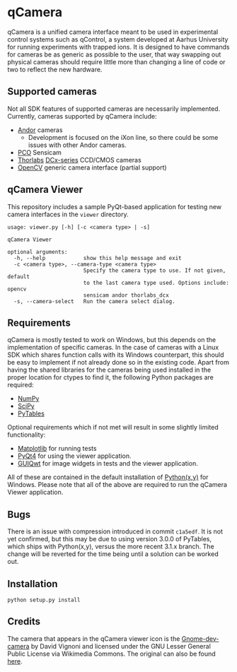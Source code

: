 qCamera
=======

qCamera is a unified camera interface meant to be used in experimental
control systems such as qControl, a system developed at Aarhus
University for running experiments with trapped ions. It is designed
to have commands for cameras be as generic as possible to the user,
that way swapping out physical cameras should require little more than
changing a line of code or two to reflect the new hardware.

Supported cameras
-----------------

Not all SDK features of supported cameras are necessarily
implemented. Currently, cameras supported by qCamera include:

* [Andor](http://www.andor.com/) cameras
  * Development is focused on the iXon line, so there could be some
    issues with other Andor cameras.
* [PCO](http://www.pco.de/) Sensicam
* [Thorlabs](http://www.thorlabs.de)
  [DCx-series](http://www.thorlabs.de/software_pages/ViewSoftwarePage.cfm?Code=DCx)
  CCD/CMOS cameras
* [OpenCV](http://opencv.org/) generic camera interface (partial
  support)
  
qCamera Viewer
--------------

This repository includes a sample PyQt-based application for testing
new camera interfaces in the `viewer` directory. 

```
usage: viewer.py [-h] [-c <camera type> | -s]

qCamera Viewer

optional arguments:
  -h, --help            show this help message and exit
  -c <camera type>, --camera-type <camera type>
                        Specify the camera type to use. If not given, default
                        to the last camera type used. Options include: opencv
                        sensicam andor thorlabs_dcx
  -s, --camera-select   Run the camera select dialog.
```

Requirements
------------

qCamera is mostly tested to work on Windows, but this depends on the
implementation of specific cameras. In the case of cameras with a
Linux SDK which shares function calls with its Windows counterpart,
this should be easy to implement if not already done so in the
existing code. Apart from having the shared libraries for the cameras
being used installed in the proper location for ctypes to find it, the
following Python packages are required:

* [NumPy](http://www.numpy.org/)
* [SciPy](http://www.scipy.org/)
* [PyTables](http://www.pytables.org)

Optional requirements which if not met will result in some slightly
limited functionality:

* [Matplotlib](http://matplotlib.org/) for running tests
* [PyQt4](http://pyqt.sourceforge.net/Docs/PyQt4/) for using the
  viewer application.
* [GUIQwt](https://pythonhosted.org/guiqwt/) for image widgets in
  tests and the viewer application.

All of these are contained in the default installation of
[Python(x,y)](https://code.google.com/p/pythonxy/) for Windows. Please
note that all of the above are required to run the qCamera Viewer
application.

Bugs
----

There is an issue with compression introduced in commit `c1a5edf`. It
is not yet confirmed, but this may be due to using version 3.0.0 of
PyTables, which ships with Python(x,y), versus the more recent 3.1.x
branch. The change will be reverted for the time being until a
solution can be worked out.

Installation
------------

`python setup.py install`

Credits
-------

The camera that appears in the qCamera viewer icon is the
[Gnome-dev-camera][camicon] by David Vignoni and licensed under the
GNU Lesser General Public License via Wikimedia Commons. The original
can also be found [here][camicon_original].

[camicon]: https://commons.wikimedia.org/wiki/File:Gnome-dev-camera.svg#mediaviewer/File:Gnome-dev-camera.svg
[camicon_original]: http://ftp.gnome.org/pub/GNOME/sources/gnome-themes-extras/0.9/gnome-themes-extras-0.9.0.tar.gz

